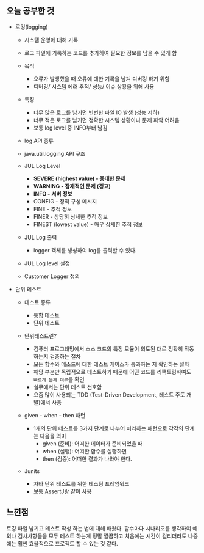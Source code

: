## 오늘 공부한 것

- 로깅(logging)
    - 시스템 운영에 대해 기록
    - 로그 파일에 기록하는 코드를 추가하여 필요한 정보를 남을 수 있게 함
    - 목적
        - 오류가 발생했을 때 오류에 대한 기록을 남겨 디버깅 하기 위함
        - 디버깅/ 시스템 에러 추적/ 성능/ 이슈 상황을 위해 사용

    - 특징
        - 너무 많은 로그를 남기면 빈번한 파일 IO 발생 (성능 저하)
        - 너무 적은 로그를 남기면 정확한 시스템 상황이나 문제 파악 어려움
        - 보통 log level 중 INFO부터 남김

    - log API 종류
    - java.util.logging API 구조
    - JUL Log Level
        - **SEVERE (highest value) - 중대한 문제**
        - **WARNING - 잠재적인 문제 (경고)**
        - **INFO - 서버 정보**
        - CONFIG - 정적 구성 메시지
        - FINE - 추적 정보
        - FINER - 상당히 상세한 추적 정보
        - FINEST (lowest value) - 매우 상세한 추적 정보

    - JUL Log 출력
        - logger 객체를 생성하여 log를 출력할 수 있다.

    - JUL Log level 설정
    - Customer Logger 정의

- 단위 테스트
    - 테스트 종류
        - 통합 테스트
        - 단위 테스트

    - 단위테스트란?
        - 컴퓨터 프로그래밍에서 소스 코드의 특정 모듈이 의도된 대로 정확히 작동하는지 검증하는 절차
        - 모든 함수와 메소드에 대한 테스트 케이스가 통과하는 지 확인하는 절차
        - 해당 부분만 독립적으로 테스트하기 때문에 어떤 코드를 리팩토링하여도 `    빠르게 문제 여부`를 확인
        - 실무에서는 단위 테스트 선호함
        - 요즘 많이 사용되는  TDD (Test-Driven Development, 테스트 주도 개발)에서 사용
    
    - given - when - then 패턴
        - 1개의 단위 테스트를 3가지 단계로 나누어 처리하는 패턴으로 각각의 단계는 다음을 의미
            - given (준비): 어떠한 데이터가 준비되었을 때
            - when (실행): 어떠한 함수를 실행하면
            - then (검증): 어떠한 결과가 나와야 한다.

    - Junits
        - 자바 단위 테스트를 위한 테스팅 프레임워크
        - 보통 AssertJ랑 같이 사용


    

## 느낀점

로깅 파일 남기고 테스트 작성 하는 법에 대해 배웠다. 함수마다 시나리오를 생각하여 예외나 검사사항들을 모두 테스트 하는게 정말 깔끔하고 처음에는 시간이 걸리더라도 나중에는 훨씬 효율적으로 프로젝트 할 수 있는 것 같다. 
